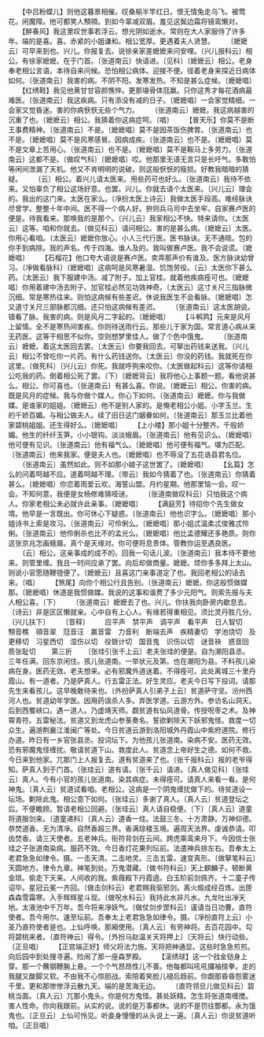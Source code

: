 <!-- { "loadSidebar": true } -->
　　【中吕粉蝶儿】则他这暮景相催。叹桑榆半竿红日。恨无情兔走乌飞。被莺花。闲魔障。他可都笑人顦顇。到如今翠减双眉。羞见这鬓边霜将镜鸾懒对。
　　【醉春风】我这里叹世事若浮云。想光阴如逝水。常则在大人家服侍了许多年。端的是喜。喜。赤紧的小姐谦和。相公宽厚。更遇着夫人贤慧。
　　〔嬷嬷云〕可早来到也。兴儿。你报复去。说徐亲家差嬷嬷来问安哩。〔兴儿报科云〕相公。有徐家嬷嬷。在于门首。〔张道南云〕快请进。〔见科〕〔嬷嬷云〕相公。老身奉老相公言语。本待自来问候。恐怕相公病体。迎接不便。径着老身来探近日病体如何。〔张道南云〕我害的病。不阴不阳。发寒发热。不知是甚么症候。〔嬷嬷唱〕
　　【红绣鞋】我见他黄甘甘容颜憔悴。更那堪骨体尫羸。只你这秀才每花酒病最难医。〔张道南云〕我这疾病。只有添没有减的日子。〔嬷嬷唱〕一会家觉精细。一会家又觉昏迷。害的你病恹恹无些个气力。
　　〔张道南云〕嬷嬷。我这病越害的沉重了也。〔嬷嬷云〕相公。我猜着你这病症呵。〔唱〕
　　【普天乐】你莫不是断王事费精神。〔张道南云〕不是。〔嬷嬷唱〕莫不是因茶饭伤脾胃。〔张道南云〕也不是。〔嬷嬷唱〕莫不是风寒感冒。因病成疾。〔张道南云〕也不是。〔嬷嬷唱〕莫不是文章上苦用心。〔张道南云〕也不是。〔嬷嬷唱〕莫不是鞍马上多劳力。〔张道南云〕这都不是。〔做叹气科〕〔嬷嬷唱〕哎。他那里无语无言只是长吁气。多敢怕等闲间泄漏了天机。他又不肯明明的说破。则这般恹恹的瘦损。好教我暗暗的猜疑。
　　〔云〕相公。着兴儿请太医来。用些药可也好么。〔张道南云〕我待不依来。又怕辜负了相公这场好意。也罢。兴儿。你就去请个太医来。〔兴儿云〕理会的。我出的这门来。太医在家么。〔凈扮太医上诗云〕我做太医手段高。难经脉诀尽曾学。整整十年中间。医不得一个病人好。拚则兵马司中去坐牢。自家赛卢医的便是。待我看来。那唤我的是那个。〔兴儿云〕我家相公不快。特来请你。〔太医云〕这等。咱和你就去。〔做见科云〕请问相公。害的是甚么病。〔嬷嬷云〕太医。你用心看咱。〔太医云〕嬷嬷你放心。小人三代行医。医书脉诀。无不通晓。包的你手到病除。我的声名。传于四海。谁人及的。我叫做赛卢医。我不会说谎。〔嬷嬷唱〕
　　【石榴花】他口夸大语说是赛卢医。卖弄那声价有谁及。医方脉诀幼曾习。〔凈做看脉科〕〔嬷嬷唱〕这病呵是风寒暑湿。饥饱劳役。〔云〕太医你下甚么药。〔太医云〕我下服建中汤。减了附子。加上官桂。就着他疾病痊可也。〔嬷嬷唱〕你用着建中汤去附子。加官桂必然见功效神奇。〔太医云〕这寸关尺三指脉微沉细。常是寒热往来。则怕这病候有些差迟。休说我医生不会看脉。〔嬷嬷唱〕怎又道寸关尺三部脉都沉细。还只怕这病候有差迟。
　　〔张道南云〕这太医胡说。错看了脉。我害的病。则是风月二字起的。〔嬷嬷唱〕
　　【斗鹌鹑】元来是风月上留情。全不是寒热间害疾。你则待送雨行云。那些儿于家为国。常言道心病从来无药医。这等干相思不似你。空则想梦里佳人。做了个色中饿鬼。
　　〔张道南云〕嬷嬷。着这太医回去罢。〔太医云〕你要我回去。可拏出药钱来送我。〔兴儿云〕相公不曾吃你一片药。有什么药钱送你。〔太医云〕你没的药钱。我就死在你这里。〔做死科〕〔兴儿云〕你死。我就呼狗来咬你。〔太医做起科云〕这等你请相公吃我的药。倒着相公死了罢。〔下〕〔嬷嬷背云〕我将他心上事题一题。看他说甚么。相公。你可喜也。〔张道南云〕有甚么喜。你说。〔嬷嬷云〕相公。你害的病。既是风月的症候。我与你做个媒人。你心下如何。〔张道南云〕嬷嬷。你与我做媒。是谁家的姐姐。〔嬷嬷云〕他不是别人家的。是俺老相公小姐。小字玉兰。生的千娇百媚。与相公做夫人。续了旧日这门姻眷如何。〔张道南云〕那玉兰比着他家碧桃姐姐。还生得好么。〔嬷嬷唱〕
　　【上小楼】那小姐十分整齐。千般娇媚。他生的纤纤玉笋。小小银钩。淡淡蛾眉。〔张道南云〕他有见识么。〔嬷嬷唱〕他可便有见识。〔张道南云〕他有福气么。〔嬷嬷唱〕他可便有福气。堪为匹配。〔张道南云〕他来我家。便是夫人也。〔嬷嬷唱〕也不辱没了五花诰县君名位。
　　〔张道南云〕虽然如此。则不如那小娘子这世罢了。〔嬷嬷唱〕
　　【幺篇】怎么的问着呵越不应。道着呵越不理。〔带云〕我如今猜着了也。〔张道南云〕你猜着甚么。〔嬷嬷唱〕你恋着雨爱云欢。海誓山盟。月约星期。他那里恼一会。叹一会。不知何意。我便是女杨修难猜哑谜。
　　〔张道南做叹科云〕只怕我这个病人。你家老相公未必就许此亲事。〔嬷嬷唱〕
　　【满庭芳】待招你个先生做女壻。他早是一言既出。你可休心下疑惑。〔张道南云〕他也识字么。〔嬷嬷唱〕那小姐诗书上索是攻习。〔张道南云〕可伶俐么。〔嬷嬷唱〕那小姐忒温柔忒俊雅忒伶俐。〔张道南云〕他伶俐杀也比不的孟光么。〔嬷嬷唱〕他比孟德耀还多艳质。则你这张京兆怎画蛾眉。真个是天缘对。你可便将息贵体。管教你运至遇良医。
　　〔云〕相公。这亲事成的成不的。回我一句话儿波。〔张道南云〕我本待不要他来。则管里缠。我且一时间应承了罢。向后却做商量。嬷嬷。烦你多多拜上太山。则说小官愿随鞭镫便了。〔嬷嬷云〕且喜这门亲事道定了也。我回老相公的话去来。〔唱〕
　　【煞尾】向你个相公行且告别。〔张道南云〕嬷嬷。你这般惯做媒那。〔嬷嬷唱〕休道是我惯做媒。我说的这事和谐费了多少元阳气。则索先报与夫人相公喜。〔下〕
　　〔张道南云〕嬷嬷去了也。兴儿。你扶我向卧房内歇息去。〔诗云〕非是区区懒就亲。心中自有上心人。有缘若得重相见。须比灵丹胜几分。〔兴儿扶下〕
　　〔音释〕
　　应平声　禁平声　调平声　看平声　日人智切　顦音樵　顇音翠　尫音汪　羸音雷　力音利　断端去声　疾精妻切　学池烧切　及更移切　习星西切　湿伤以切　役银计切　国音鬼　识伤以切　谜音袂　惑音回　质张耻切
　　第三折
　　〔张珪引张千上云〕老夫张珪的便是。自为潮阳县丞。三年任满。回东京闲住。孩儿张道南。一举状元及第。也在潮阳为县。不料孩儿染病在身。医药无效。老夫想来。必有邪魔外道迷着。不得痊可。此处离城三十里丹霞山。有一道者。乃是萨真人。行五雷正法。好生灵应。老夫今日写下投词。请那先生来看孩儿。这早晚敢待来也。〔外扮萨真人引弟子上云〕贫道萨守坚。汾州西河人也。贫道幼年学医。因用药误杀人多。弃医学道。云游方外。参访名山洞天。后到西蜀峡口。遇一道人。乃虚靖天师。觑贫道有仙风道骨。传授呪枣之术。及神霄青符。五雷秘法。贫道又到龙虎山参箓奏名。誓欲剿除天下妖邪鬼怪。救度一切众生。遍游荆襄江淮闽广等处。今日贫道云游到洛阳城外丹霞山中紫府道院。修行办道。昨日有一乡官张县丞。投词坛下。为他孩儿张道南。染病不安。医药无效。恐有邪魔鬼怪缠扰。敬请贫道下山。救度此人。贫道念上帝好生之德。如何不救。今日来到他家。兀那门上人报复去。道有贫道来了也。〔张千报科云〕报的老爷得知。萨真人到于门首。〔张珪云〕道有请。〔张千云〕请进。〔真人做见科〕〔张珪云〕真人。今有小官的孩儿张道南。染其病症。未得痊可。请真人来看一看。是何神鬼。〔真人云〕贫道试看咱。老相公。这病是一个阴鬼缠扰做下的。待贫道设一坛场。剿除此鬼。相公意下如何。〔张珪云〕多谢了真人。〔真人云〕贫道登坛之后。不便瞻顾。暂请老相公回避。〔张珪云〕真人请自稳便。〔下〕〔真人云〕道童将道服剑来。〔道童递科〕〔真人云〕道香一炷。法鼓三冬。十方肃静。万神仰德。恭焚道香。无为清凈。自然香超三界。香满琼楼玉境。遍周天法界。虔诚恭请。叩齿焚香。请三天使者。五老神兵。衔符背剑在云间。跨虎乘鸾来月下。今因信士张珪之子张道南染病。服药不效。今日香灯花果列坛前。法遣神兵排左右。吾奉太上老君急急如律令。摄。一击天清。二击地灵。三击五雷。速变真形。〔做拏笔科云〕天圆地方。律令九章。神笔到处。万鬼潜藏。〔做书符科云〕天上麒麟子。顿断黄金琐。偷走下天来。人间收的我。紫薇殿下丹霞遶。白玉阶前剑佩齐。十二童子传诏毕。星冠云冕一齐回。〔做击剑科云〕老君赐我驱邪剑。离火煅成经百炼。出匣森森雪霜寒。入手辉辉星斗现。〔做呪水科云〕我持此水非凡水。九龙吐出凈天地。太液池中千万年。吾今将来凈妖气。〔做仗剑步罡科云〕谨请当日功曹。直符使者。吾今用尔。速至坛前。吾奉太上老君急急如律令。摄。〔凈扮直符上云〕小圣乃直符使者是也。上仙呼唤。那厢使用。〔真人云〕有劳神将。去百花园中。勾将碧桃来者。〔直符神云〕得令。〔外扮马赵温关天将押上〕〔天将云〕快行动些。〔正旦唱〕
　　【正宫端正好】师父将法力施。天将把神通显。这些时急急煎煎。向后园中到处搜寻遍。险闹了那一座森罗殿。
　　【滚绣球】这一个戗金铠身上穿。那一个蘸钢鞭腕上悬。一个个气昂昂性儿不善。他每都叫吼吼攞袖揎拳。走的我腿又酸脚又软。不由我不心惊胆战。索陪着笑脸儿褪后趋前。你觑那昏昏怨雾迷千里。更和那惨惨浮云散九天。端的是苦海无边。
　　〔直符领旦儿做见科云〕碧桃当面。〔真人云〕兀那小鬼头。你是何方鬼怪。甚处妖精。怎生将张道南缠搅。害人性命。你向我跟前。从实的说。说的是万事都休。说的不是罚往酆都。永为饿鬼也。〔正旦云〕上仙可怜见。听妾身慢慢的从头说上一遍。〔真人云〕你说贫道听咱。〔正旦唱〕
